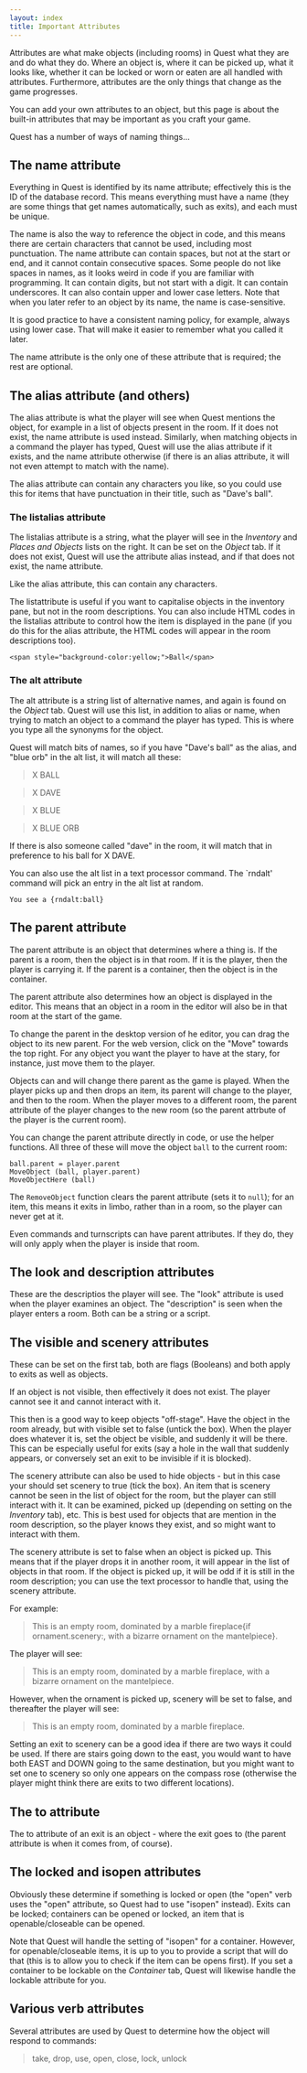 ```yaml
---
layout: index
title: Important Attributes
---
```


Attributes are what make objects (including rooms) in Quest what they are and do what they do. Where an object is, where it can be picked up, what it looks like, whether it can be locked or worn or eaten are all handled with attributes. Furthermore, attributes are the only things that change as the game progresses.

You can add your own attributes to an object, but this page is about the built-in attributes that may be important as you craft your game.


Quest has a number of ways of naming things...


The name attribute
------------------

Everything in Quest is identified by its name attribute; effectively this is the ID of the database record. This means everything must have a name (they are some things that get names automatically, such as exits), and each must be unique.

The name is also the way to reference the object in code, and this means there are certain characters that cannot be used, including most punctuation. The name attribute can contain spaces, but not at the start or end, and it cannot contain consecutive spaces. Some people do not like spaces in names, as it looks weird in code if you are familiar with programming. It can contain digits, but not start with a digit. It can contain underscores. It can also contain upper and lower case letters. Note that when you later refer to an object by its name, the name is case-sensitive.

It is good practice to have a consistent naming policy, for example, always using lower case. That will make it easier to remember what you called it later.

The name attribute is the only one of these attribute that is required; the rest are optional.


The alias attribute (and others)
--------------------------------

The alias attribute is what the player will see when Quest mentions the object, for example in a list of objects present in the room. If it does not exist, the name attribute is used instead. Similarly, when matching objects in a command the player has typed, Quest will use the alias attribute if it exists, and the name attribute otherwise (if there is an alias attribute, it will not even attempt to match with the name).

The alias attribute can contain any characters you like, so you could use this for items that have punctuation in their title, such as "Dave's ball".


### The listalias attribute

The listalias attribute is a string, what the player will see in the _Inventory_ and _Places and Objects_ lists on the right. It can be set on the _Object_ tab. If it does not exist, Quest will use the attribute alias instead, and if that does not exist, the name attribute.

Like the alias attribute, this can contain any characters. 

The listattribute is useful if you want to capitalise objects in the inventory pane, but not in the room descriptions. You can also include HTML codes in the listalias attribute to control how the item is displayed in the pane (if you do this for the alias attribute, the HTML codes will appear in the room descriptions too).

```
<span style="background-color:yellow;">Ball</span>
```

### The alt attribute

The alt attribute is a string list of alternative names, and again is found on the _Object_ tab. Quest will use this list, in addition to alias or name, when trying to match an object to a command the player has typed. This is where you type all the synonyms for the object.

Quest will match bits of names, so if you have "Dave's ball" as the alias, and "blue orb" in the alt list, it will match all these:

> X BALL

> X DAVE

> X BLUE

> X BLUE ORB

If there is also someone called "dave" in the room, it will match that in preference to his ball for X DAVE.

You can also use the alt list in a text processor command. The `rndalt' command will pick an entry in the alt list at random.

```
You see a {rndalt:ball}
```


The parent attribute
------

The parent attribute is an object that determines where a thing is. If the parent is a room, then the object is in that room. If it is the player, then the player is carrying it. If the parent is a container, then the object is in the container.

The parent attribute also determines how an object is displayed in the editor. This means that an object in a room in the editor will also be in that room at the start of the game.

To change the parent in the desktop version of he editor, you can drag the object to its new parent. For the web version, click on the "Move" towards the top right. For any object you want the player to have at the stary, for instance, just move them to the player.

Objects can and will change there parent as the game is played. When the player picks up and then drops an item, its parent will change to the player, and then to the room. When the player moves to a different room, the parent attribute of the player changes to the new room (so the parent attrbute of the player is the current room).

You can change the parent attribute directly in code, or use the helper functions. All three of these will move the object `ball` to the current room:

```
ball.parent = player.parent
MoveObject (ball, player.parent)
MoveObjectHere (ball)
```

The `RemoveObject` function clears the parent attribute (sets it to `null`); for an item, this means it exits in limbo, rather than in a room, so the player can never get at it.

Even commands and turnscripts can have parent attributes. If they do, they will only apply when the player is inside that room.


The look and description attributes
------------------------------------

These are the descriptios the player will see. The "look" attribute is used when the player examines an object. The "description" is seen when the player enters a room. Both can be a string or a script.




The visible and scenery attributes
--------------------

These can be set on the first tab, both are flags (Booleans) and both apply to exits as well as objects.

If an object is not visible, then effectively it does not exist. The player cannot see it and cannot interact with it.

This then is a good way to keep objects "off-stage". Have the object in the room already, but with visible set to false (untick the box). When the player does whatever it is, set the object be visible, and suddenly it will be there. This can be especially useful for exits (say a hole in the wall that suddenly appears, or conversely set an exit to be invisible if it is blocked).

The scenery attribute can also be used to hide objects - but in this case your should set scenery to true (tick the box). An item that is scenery cannot be seen in the list of object for the room, but the player can still interact with it. It can be examined, picked up (depending on setting on the _Inventory_ tab), etc. This is best used for objects that are mention in the room description, so the player knows they exist, and so might want to interact with them.

The scenery attribute is set to false when an object is picked up. This means that if the player drops it in another room, it will appear in the list of objects in that room. If the object is picked up, it will be odd if it is still in the room description; you can use the text processor to handle that, using the scenery attribute.

For example:

> This is an empty room, dominated by a marble fireplace{if ornament.scenery:, with a bizarre ornament on the mantelpiece}.

The player will see:

> This is an empty room, dominated by a marble fireplace, with a bizarre ornament on the mantelpiece.

However, when the ornament is picked up, scenery will be set to false, and thereafter the player will see:

> This is an empty room, dominated by a marble fireplace.

Setting an exit to scenery can be a good idea if there are two ways it could be used. If there are stairs going down to the east, you would want to have both EAST and DOWN going to the same destination, but you might want to set one to scenery so only one appears on the compass rose (otherwise the player might think there are exits to two different locations).





The to attribute
----------------

The to attribute of an exit is an object - where the exit goes to (the parent attribute is when it comes from, of course).



The locked and isopen attributes
--------------------------------

Obviously these determine if something is locked or open (the "open" verb uses the "open" attribute, so Quest had to use "isopen" instead). Exits can be locked; containers can be opened or locked, an item that is openable/closeable can be opened.

Note that Quest will handle the setting of "isopen" for a container. However, for openable/closeable items, it is up to you to provide a script that will do that (this is to allow you to check if the item can be opens first). If you set a container to be lockable on the _Container_ tab, Quest will likewise handle the lockable attribute for you.



Various verb attributes
-----------------------

Several attributes are used by Quest to determine how the object will respond to commands:

> take, drop, use, open, close, lock, unlock


